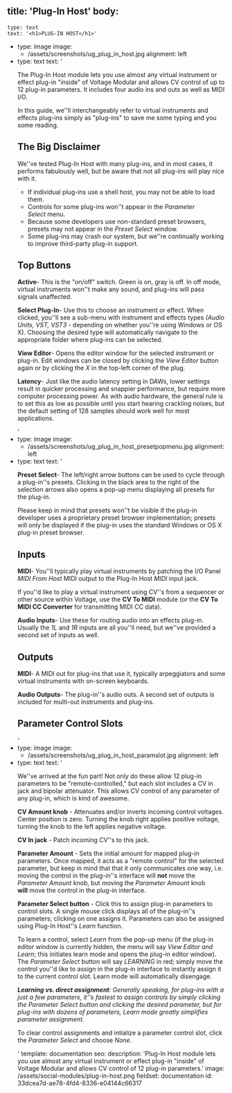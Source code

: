 title: 'Plug-In Host'
body:
  -
    type: text
    text: '<h1>PLUG-IN HOST</h1>'
  -
    type: image
    image:
      - /assets/screenshots/ug_plug_in_host.jpg
    alignment: left
  -
    type: text
    text: '<p>The Plug-In Host module lets you use almost any virtual instrument or effect plug-in "inside" of Voltage Modular and allows CV control of up to 12 plug-in parameters. It includes four audio ins and outs as well as MIDI I/O.</p><p>In this guide, we''ll interchangeably refer to virtual instruments and effects plug-ins simply as "plug-ins" to save me some typing and you some reading.</p><h2>The Big Disclaimer</h2><p>We''ve tested Plug-In Host with many plug-ins, and in most cases, it performs fabulously well, but be aware that not all plug-ins will play nice with it.</p><ul><li>If individual plug-ins use a shell host, you may not be able to load them.<br></li><li>Controls for some plug-ins won''t appear in the <em>Parameter Select</em>&nbsp;menu.<br></li><li>Because some developers use non-standard preset browsers, presets may not appear in the <em>Preset Select</em>&nbsp;window.<br></li><li>Some plug-ins may crash our system, but we''re continually working to improve third-party plug-in support.<br></li></ul><h2>Top Buttons</h2><p><strong>Active</strong>- This is the "on/off" switch. Green is on, gray is off. In off mode, virtual instruments won''t make any sound, and plug-ins will pass signals unaffected.</p><p><strong>Select Plug-In</strong>- Use this to choose an instrument or effect. When clicked, you''ll see a sub-menu with instrument and effects types <em>(Audio Units, VST, VST3</em> - depending on whether you''re using Windows or OS X). Choosing the desired type will automatically navigate to the appropriate folder where plug-ins can be selected.</p><p><strong>View Editor</strong>- Opens the editor window for the selected instrument or plug-in. Edit windows can be closed by clicking the <em>View Editor</em> button again or by clicking the <em>X</em>&nbsp;in the top-left corner of the plug.</p><p><strong>Latency</strong>- Just like the audio latency setting in DAWs, lower settings result in quicker processing and snappier performance, but require more computer processing power. As with audio hardware, the general rule is to set this as low as possible until you start hearing crackling noises, but the default setting of 128 samples should work well for most applications.</p>'
  -
    type: image
    image:
      - /assets/screenshots/ug_plug_in_host_presetpopmenu.jpg
    alignment: left
  -
    type: text
    text: '<p><strong>Preset Select</strong>- The left/right arrow buttons can be used to cycle through a plug-in''s presets. Clicking in the black area to the right of the selection arrows also opens a pop-up menu displaying all presets for the plug-in.</p><p>Please keep in mind that presets won''t be visible if the plug-in developer uses a proprietary preset browser implementation; presets will only be displayed if the plug-in uses the standard Windows or OS X plug-in preset browser.</p><h2>Inputs</h2><p><strong>MIDI</strong>- You''ll typically play virtual instruments by patching the I/O Panel <em>MIDI From Host</em>&nbsp;MIDI output to the Plug-In Host <em>MIDI</em> input jack.</p><p>If you''d like to play a virtual instrument using CV''s from a sequencer or other source within Voltage, use the <strong>CV To MIDI</strong>&nbsp;module (or the <strong>CV To MIDI CC Converter</strong>&nbsp;for transmitting MIDI CC data).</p><p><strong>Audio Inputs</strong>- Use these for routing audio into an effects plug-in. Usually the <em>1L</em>&nbsp;and <em>1R</em>&nbsp;inputs are all you''ll need, but we''ve provided a second set of inputs as well.</p><h2>Outputs</h2><p><strong>MIDI</strong>- A MIDI out for plug-ins that use it, typically arpeggiators and some virtual instruments with on-screen keyboards.</p><p><strong>Audio Outputs</strong>- The plug-in''s audio outs. A second set of outputs is included for multi-out instruments and plug-ins.</p><h2>Parameter Control Slots</h2>'
  -
    type: image
    image:
      - /assets/screenshots/ug_plug_in_host_paramslot.jpg
    alignment: left
  -
    type: text
    text: '<p>We''ve arrived at the fun part! Not only do these allow 12 plug-in parameters to be "remote-controlled," but each slot includes a CV in jack and bipolar attenuator. This allows CV control of any parameter of any plug-in, which is kind of awesome.</p><p><strong>CV Amount knob</strong> - Attenuates and/or inverts incoming control voltages. Center position is zero. Turning the knob right applies positive voltage, turning the knob to the left applies negative voltage.</p><p><strong>CV In jack</strong>&nbsp;- Patch incoming CV''s to this jack.</p><p><strong>Parameter Amount</strong> - Sets the initial amount for mapped plug-in parameters. Once mapped, it acts as a "remote control" for the selected parameter, but keep in mind that that it only communicates one way, i.e. moving the control in the plug-in''s interface will <strong>not</strong>&nbsp;move the <em>Parameter Amount</em>&nbsp;knob, but moving the <em>Parameter Amount</em>&nbsp;knob <strong>will</strong>&nbsp;move the control in the plug-in interface.</p><p><strong>Parameter Select button</strong> - Click this to assign plug-in parameters to control slots. A single mouse click displays all of the plug-in''s parameters; clicking on one assigns it. Parameters can also be assigned using Plug-In Host''s <em>Learn</em>&nbsp;function.</p><p>To learn a control, select <em>Learn</em>&nbsp;from the pop-up menu (if the plug-in editor window is currently hidden, the menu will say <em>View Editor and Learn</em>; this initiates learn mode and opens the plug-in editor window). The <em>Parameter Select</em>&nbsp;button will say <em>LEARNING</em>&nbsp;in red; simply move the control you''d like to assign in the plug-in interface to instantly assign it to the current control slot. Learn mode will automatically disengage.</p><p><em><strong>Learning vs. direct assignment</strong>: Generally speaking, for plug-ins with a just a few parameters, it''s fastest to assign controls by simply clicking the Parameter Select button and clicking the desired parameter, but for plug-ins with dozens of parameters, Learn mode greatly simplifies parameter assignment.</em></p><p>To clear control assignments and intialize a parameter control slot, click the <em>Parameter Select</em>&nbsp;and choose <em>None</em>.</p>'
template: documentation
seo:
  description: 'Plug-In Host module lets you use almost any virtual instrument or effect plug-in "inside" of Voltage Modular and allows CV control of 12 plug-in parameters.'
  image: /assets/social-modules/plug-in-host.png
fieldset: documentation
id: 33dcea7d-ae78-4fd4-8336-e04144c66317
